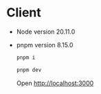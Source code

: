 <h1>Client</h1>

- Node version 20.11.0
- pnpm version 8.15.0

  ```bash
  pnpm i

  pnpm dev
  ```

  Open [http://localhost:3000](http://localhost:3000)
